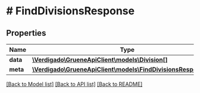 # # FindDivisionsResponse

## Properties

Name | Type | Description | Notes
------------ | ------------- | ------------- | -------------
**data** | [**\Verdigado\GrueneApiClient\models\Division[]**](Division.md) |  |
**meta** | [**\Verdigado\GrueneApiClient\models\FindDivisionsResponseMeta**](FindDivisionsResponseMeta.md) |  |

[[Back to Model list]](../../README.md#models) [[Back to API list]](../../README.md#endpoints) [[Back to README]](../../README.md)
